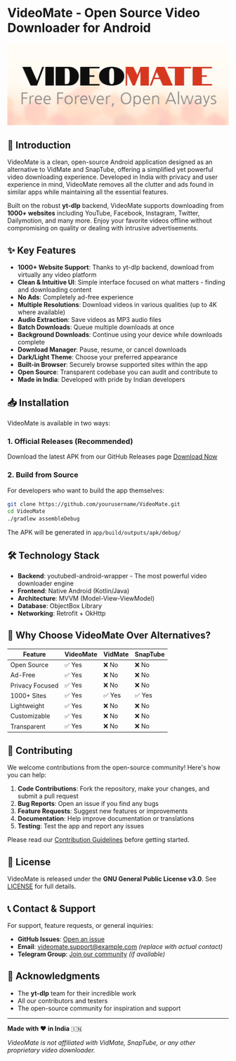 # VideoMate - Open Source Video Downloader for Android

![VideoMate Logo](others/graphics/github_project_promo.jpg)

## 📌 Introduction

VideoMate is a clean, open-source Android application designed as an alternative to VidMate and SnapTube, offering a simplified yet powerful video downloading experience. Developed in India with privacy and user experience in mind, VideoMate removes all the clutter and ads found in similar apps while maintaining all the essential features.

Built on the robust **yt-dlp** backend, VideoMate supports downloading from **1000+ websites** including YouTube, Facebook, Instagram, Twitter, Dailymotion, and many more. Enjoy your favorite videos offline without compromising on quality or dealing with intrusive advertisements.

## ✨ Key Features

- **1000+ Website Support**: Thanks to yt-dlp backend, download from virtually any video platform
- **Clean & Intuitive UI**: Simple interface focused on what matters - finding and downloading content
- **No Ads**: Completely ad-free experience
- **Multiple Resolutions**: Download videos in various qualities (up to 4K where available)
- **Audio Extraction**: Save videos as MP3 audio files
- **Batch Downloads**: Queue multiple downloads at once
- **Background Downloads**: Continue using your device while downloads complete
- **Download Manager**: Pause, resume, or cancel downloads
- **Dark/Light Theme**: Choose your preferred appearance
- **Built-in Browser**: Securely browse supported sites within the app
- **Open Source**: Transparent codebase you can audit and contribute to
- **Made in India**: Developed with pride by Indian developers

## 📥 Installation

VideoMate is available in two ways:

### 1. Official Releases (Recommended)
Download the latest APK from our GitHub Releases page [Download Now](https://github.com/shibaFoss/VideoMate/releases/download/20250510/AIO_version_20250510.apk)

### 2. Build from Source
For developers who want to build the app themselves:

```bash
git clone https://github.com/yourusername/VideoMate.git
cd VideoMate
./gradlew assembleDebug
```

The APK will be generated in `app/build/outputs/apk/debug/`

## 🛠️ Technology Stack

- **Backend**: youtubedl-android-wrapper - The most powerful video downloader engine
- **Frontend**: Native Android (Kotlin/Java)
- **Architecture**: MVVM (Model-View-ViewModel)
- **Database**: ObjectBox Library
- **Networking**: Retrofit + OkHttp

## 🌟 Why Choose VideoMate Over Alternatives?

| Feature          | VideoMate | VidMate | SnapTube |
|------------------|-----------|---------|----------|
| Open Source      | ✅ Yes    | ❌ No   | ❌ No    |
| Ad-Free          | ✅ Yes    | ❌ No   | ❌ No    |
| Privacy Focused  | ✅ Yes    | ❌ No   | ❌ No    |
| 1000+ Sites      | ✅ Yes    | ✅ Yes  | ✅ Yes   |
| Lightweight      | ✅ Yes    | ❌ No   | ❌ No    |
| Customizable     | ✅ Yes    | ❌ No   | ❌ No    |
| Transparent      | ✅ Yes    | ❌ No   | ❌ No    |

## 🤝 Contributing

We welcome contributions from the open-source community! Here's how you can help:

1. **Code Contributions**: Fork the repository, make your changes, and submit a pull request
2. **Bug Reports**: Open an issue if you find any bugs
3. **Feature Requests**: Suggest new features or improvements
4. **Documentation**: Help improve documentation or translations
5. **Testing**: Test the app and report any issues

Please read our [Contribution Guidelines](CONTRIBUTING.md) before getting started.

## 📜 License

VideoMate is released under the **GNU General Public License v3.0**. See [LICENSE](LICENSE) for full details.

## 📞 Contact & Support

For support, feature requests, or general inquiries:

- **GitHub Issues**: [Open an issue](https://github.com/yourusername/VideoMate/issues)
- **Email**: videomate.support@example.com *(replace with actual contact)*
- **Telegram Group**: [Join our community](https://t.me/VideoMateApp) *(if available)*

## 🙏 Acknowledgments

- The **yt-dlp** team for their incredible work
- All our contributors and testers
- The open-source community for inspiration and support

---

**Made with ❤️ in India** 🇮🇳

*VideoMate is not affiliated with VidMate, SnapTube, or any other proprietary video downloader.*